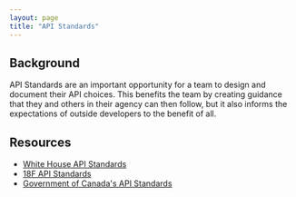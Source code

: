 ```yaml
---
layout: page
title: "API Standards"
---
```


## Background

API Standards are an important opportunity for a team to design and document their API choices.  This benefits the team by creating guidance that they and others in their agency can then follow, but it also informs the expectations of outside developers to the benefit of all.  

## Resources

* [White House API Standards](https://github.com/whitehouse/api-standards)
* [18F API Standards](https://github.com/18F/api-standards)
* [Government of Canada's API Standards](https://github.com/wet-boew/wet-boew-api-standards)
